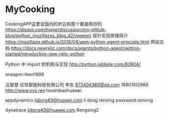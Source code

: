 # MyCooking
CookingAPP这里说国内的听云和那个都是照抄的
https://disqus.com/home/discussion/my-github-blog/python_mozillazgs_blog_42/newest/
探针实现原理简介   https://mozillazg.github.io/2016/04/apm-python-agent-principle.html
网站文档 https://docs.newrelic.com/docs/agents/python-agent/getting-started/introduction-new-relic-python

Python 中 import 的机制与实现 http://python.jobbole.com/82604/

oneapm  riben1999

云智慧   任性智能科技有限公司   李东  872404380@qq.com     18801912989    http://www.xys.ren   toushibaohuawei

appdynamics lidong43@huawei.com    li     dong     renxing  password:renxing

dynatrace    lidong43@huawei.com     Rengxing2

